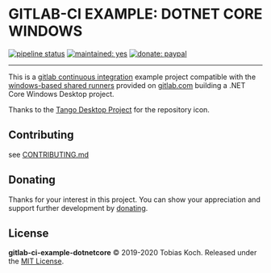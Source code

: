 # GITLAB-CI EXAMPLE: DOTNET CORE WINDOWS

[![pipeline status](https://gitlab.com/tobiaskoch/gitlab-ci-example-dotnetcore-windows/badges/master/pipeline.svg)](https://gitlab.com/tobiaskoch/gitlab-ci-example-dotnetcore/commits/master)
[![maintained: yes](https://tobiaskoch.gitlab.io/badges/maintained-yes.svg)](https://gitlab.com/tobiaskoch/gitlab-ci-example-dotnetcore/commits/master)
[![donate: paypal](https://tobiaskoch.gitlab.io/badges/donate-paypal.svg)](https://www.tk-software.de/donate)

---
This is a [gitlab continuous integration](https://about.gitlab.com/features/gitlab-ci-cd/) example project compatible with the [windows-based shared runners](https://about.gitlab.com/blog/2020/01/21/windows-shared-runner-beta/) provided on
[gitlab.com](https://gitlab.com) building a .NET Core Windows Desktop project.

Thanks to the [Tango Desktop Project](http://tango.freedesktop.org) for the repository icon.

## Contributing
see [CONTRIBUTING.md](https://gitlab.com/tobiaskoch/gitlab-ci-example-dotnetcore-windows/blob/master/CONTRIBUTING.md)

## Donating
Thanks for your interest in this project. You can show your appreciation and support further development by [donating](https://www.tk-software.de/donate).

## License
**gitlab-ci-example-dotnetcore** © 2019-2020  Tobias Koch. Released under the [MIT License](https://gitlab.com/tobiaskoch/gitlab-ci-example-dotnetcore-windows/blob/master/LICENSE.md).